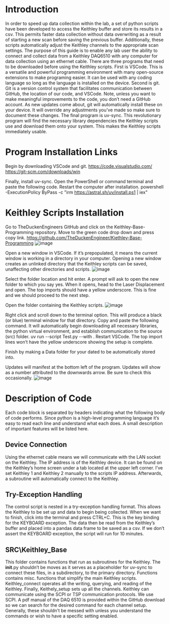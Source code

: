 # Introduction
In order to speed up data collection within the lab, a set of python scripts have been developed to access the Keithley buffer and store its results in a csv. This permits faster data collection without data overwriting as a result of starting a new scan before saving the previous buffer. Additionally, these scripts automatically adjust the Keithley channels to the appropriate scan settings. 
The purpose of this guide is to enable any lab user the ability to connect and collect data from a Keithley DAQ6510 with any computer for data collection using an ethernet cable. 
There are three programs that need to be downloaded before using the Keithley scripts. First is VSCode. This is a versatile and powerful programming environment with many open-source extensions to make programing easier. It can be used with any coding language so long as the language is installed on the device. Second is git. Git is a version control system that facilitates communication between GitHub, the location of our code, and VSCode. Note, unless you want to make meaningful improvements to the code, you don’t need a GitHub account. As new updates come about, git will automatically install these on your device. It will override any adjustments you’ve made so make sure to document these changes. The final program is uv-sync. This revolutionary program will find the necessary library dependencies the Keithley scripts use and download them onto your system. This makes the Keithley scripts immediately usable. 


# Program Installation Links
Begin by downloading VSCode and git.
https://code.visualstudio.com/
https://git-scm.com/downloads/win

Finally, install uv-sync. Open the PowerShell or command terminal and paste the following code. Restart the computer after installation.
powershell -ExecutionPolicy ByPass -c "irm https://astral.sh/uv/install.ps1 | iex"
	

# Keithley Scripts Installation 
Go to TheDuckenEngineers GitHub and click on the Keithley-Base-Programming repository. Move to the green code drop down and press copy link.
https://github.com/TheDuckenEngineer/Kiethley-Base-Programming
![image](https://github.com/user-attachments/assets/406f9bb3-6a5c-4ffb-85b6-df844e55781e)

Open a new window in VSCode. If it’s prepopulated, it means the current window is working in a directory in your computer. Opening a new window creates an unlinked directory that the Keithley scripts can be saved, unaffecting other directories and scripts.
![image](https://github.com/user-attachments/assets/4486cd54-f73a-4313-a08e-5702815469c7)

Select the folder location and hit enter. A prompt will ask to open the new folder to which you say yes. When it opens, head to the Laser Displacement and open. The top imports should have a yellow underscore. This is fine and we should proceed to the next step. 

Open the folder containing the Keithley scripts. 
![image](https://github.com/user-attachments/assets/e946c14f-7e99-43e4-83ed-78c75205450b)

Right click and scroll down to the terminal option. This will produce a black (or blue) terminal window for that directory. Copy and paste the following command. It will automatically begin downloading all necessary libraries, the python virtual environment, and establish communication to the source (src) folder.
uv run --script Test.py --with .
Restart VSCode. The top import lines won’t have the yellow underscore showing the setup is complete. 

Finish by making a Data folder for your dated to be automatically stored into. 

Updates will manifest at the bottom left of the program. Updates will show as a number attributed to the downwards arrow. Be sure to check this occasionally.
![image](https://github.com/user-attachments/assets/24897d88-4c89-45d3-ba98-97b3ec5fa97f)


# Description of Code
Each code block is separated by headers indicating what the following body of code performs. Since python is a high-level programming language it’s easy to read each line and understand what each does. A small description of important features will be listed here. 

## Device Connection
Using the ethernet cable means we will communicate with the LAN socket on the Keithley. The IP address is of the Keithley device. It can be found on the Keithley’s home screen under a tab located at the upper left corner. I’ve set Keithley 1 and Keithley 2 manually to the scripts IP address. Afterwards, a subroutine will automatically connect to the Keithley. 

## Try-Exception Handling
The control script is nested in a try-exception handling format. This allows the Keithley to be set up and data to begin being collected. When we want to finish, click into the terminal and press CTRL+C. This is the key binding for the KEYBOARD exception. The data then be read from the Keithley’s buffer and placed into a pandas data frame to be saved as a csv. If we don’t assert the KEYBOARD exception, the script will run for 10 minutes. 

## SRC\Keithley_Base
This folder contains functions that run as subroutines for the Keithley. The __init__.py shouldn’t be moves as it serves as a placeholder for uv-sync to connect these files, in a subdirectory, to the primary directory. Functions contains misc. functions that simplify the main Keithley scripts. Keithley_connect operates all the writing, querying, and reading of the Keithley.  Finally, Keithely_setup sets up all the channels. Keithley can communicate using the SCPI or TSP communication protocols. We use SCPI. A pdf manual of the DAQ 6510 is provided within the GitHub download so we can search for the desired command for each channel setup. Generally, these shouldn’t be messed with unless you understand the commands or wish to have a specific setting enabled. 
